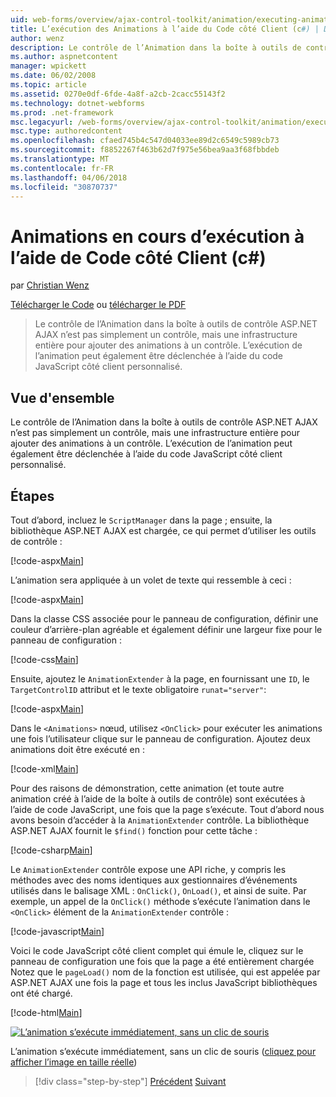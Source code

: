 ```yaml
---
uid: web-forms/overview/ajax-control-toolkit/animation/executing-animations-using-client-side-code-cs
title: L’exécution des Animations à l’aide du Code côté Client (c#) | Documents Microsoft
author: wenz
description: Le contrôle de l’Animation dans la boîte à outils de contrôle ASP.NET AJAX n’est pas simplement un contrôle, mais une infrastructure entière pour ajouter des animations à un contrôle. L’exécution de l’animation en cours...
ms.author: aspnetcontent
manager: wpickett
ms.date: 06/02/2008
ms.topic: article
ms.assetid: 0270e0df-6fde-4a8f-a2cb-2cacc55143f2
ms.technology: dotnet-webforms
ms.prod: .net-framework
msc.legacyurl: /web-forms/overview/ajax-control-toolkit/animation/executing-animations-using-client-side-code-cs
msc.type: authoredcontent
ms.openlocfilehash: cfaed745b4c547d04033ee89d2c6549c5989cb73
ms.sourcegitcommit: f8852267f463b62d7f975e56bea9aa3f68fbbdeb
ms.translationtype: MT
ms.contentlocale: fr-FR
ms.lasthandoff: 04/06/2018
ms.locfileid: "30870737"
---
```

<a name="executing-animations-using-client-side-code-c"></a>Animations en cours d’exécution à l’aide de Code côté Client (c#)
====================
par [Christian Wenz](https://github.com/wenz)

[Télécharger le Code](http://download.microsoft.com/download/f/9/a/f9a26acd-8df4-4484-8a18-199e4598f411/Animation10.cs.zip) ou [télécharger le PDF](http://download.microsoft.com/download/6/7/1/6718d452-ff89-4d3f-a90e-c74ec2d636a3/animation10CS.pdf)

> Le contrôle de l’Animation dans la boîte à outils de contrôle ASP.NET AJAX n’est pas simplement un contrôle, mais une infrastructure entière pour ajouter des animations à un contrôle. L’exécution de l’animation peut également être déclenchée à l’aide du code JavaScript côté client personnalisé.


## <a name="overview"></a>Vue d'ensemble

Le contrôle de l’Animation dans la boîte à outils de contrôle ASP.NET AJAX n’est pas simplement un contrôle, mais une infrastructure entière pour ajouter des animations à un contrôle. L’exécution de l’animation peut également être déclenchée à l’aide du code JavaScript côté client personnalisé.

## <a name="steps"></a>Étapes

Tout d’abord, incluez le `ScriptManager` dans la page ; ensuite, la bibliothèque ASP.NET AJAX est chargée, ce qui permet d’utiliser les outils de contrôle :

[!code-aspx[Main](executing-animations-using-client-side-code-cs/samples/sample1.aspx)]

L’animation sera appliquée à un volet de texte qui ressemble à ceci :

[!code-aspx[Main](executing-animations-using-client-side-code-cs/samples/sample2.aspx)]

Dans la classe CSS associée pour le panneau de configuration, définir une couleur d’arrière-plan agréable et également définir une largeur fixe pour le panneau de configuration :

[!code-css[Main](executing-animations-using-client-side-code-cs/samples/sample3.css)]

Ensuite, ajoutez le `AnimationExtender` à la page, en fournissant une `ID`, le `TargetControlID` attribut et le texte obligatoire `runat="server"`:

[!code-aspx[Main](executing-animations-using-client-side-code-cs/samples/sample4.aspx)]

Dans le `<Animations>` nœud, utilisez `<OnClick>` pour exécuter les animations une fois l’utilisateur clique sur le panneau de configuration. Ajoutez deux animations doit être exécuté en :

[!code-xml[Main](executing-animations-using-client-side-code-cs/samples/sample5.xml)]

Pour des raisons de démonstration, cette animation (et toute autre animation créé à l’aide de la boîte à outils de contrôle) sont exécutées à l’aide de code JavaScript, une fois que la page s’exécute. Tout d’abord nous avons besoin d’accéder à la `AnimationExtender` contrôle. La bibliothèque ASP.NET AJAX fournit le `$find()` fonction pour cette tâche :

[!code-csharp[Main](executing-animations-using-client-side-code-cs/samples/sample6.cs)]

Le `AnimationExtender` contrôle expose une API riche, y compris les méthodes avec des noms identiques aux gestionnaires d’événements utilisés dans le balisage XML : `OnClick()`, `OnLoad()`, et ainsi de suite. Par exemple, un appel de la `OnClick()` méthode s’exécute l’animation dans le `<OnClick>` élément de la `AnimationExtender` contrôle :

[!code-javascript[Main](executing-animations-using-client-side-code-cs/samples/sample7.js)]

Voici le code JavaScript côté client complet qui émule le, cliquez sur le panneau de configuration une fois que la page a été entièrement chargée Notez que le `pageLoad()` nom de la fonction est utilisée, qui est appelée par ASP.NET AJAX une fois la page et tous les inclus JavaScript bibliothèques ont été chargé.

[!code-html[Main](executing-animations-using-client-side-code-cs/samples/sample8.html)]


[![L’animation s’exécute immédiatement, sans un clic de souris](executing-animations-using-client-side-code-cs/_static/image2.png)](executing-animations-using-client-side-code-cs/_static/image1.png)

L’animation s’exécute immédiatement, sans un clic de souris ([cliquez pour afficher l’image en taille réelle](executing-animations-using-client-side-code-cs/_static/image3.png))

> [!div class="step-by-step"]
> [Précédent](modifying-animations-from-the-server-side-cs.md)
> [Suivant](changing-an-animation-using-client-side-code-cs.md)
